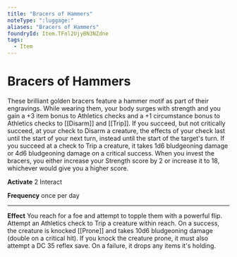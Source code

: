 ```yaml
---
title: "Bracers of Hammers"
noteType: ":luggage:"
aliases: "Bracers of Hammers"
foundryId: Item.TFnl2UjyBN3NZdne
tags:
  - Item
---
```


# Bracers of Hammers

These brilliant golden bracers feature a hammer motif as part of their engravings. While wearing them, your body surges with strength and you gain a +3 item bonus to Athletics checks and a +1 circumstance bonus to Athletics checks to [[Disarm]] and [[Trip]]. If you succeed, but not critically succeed, at your check to Disarm a creature, the effects of your check last until the start of your next turn, instead until the start of the target's turn. If you succeed at a check to Trip a creature, it takes 1d6 bludgeoning damage or 4d6 bludgeoning damage on a critical success. When you invest the bracers, you either increase your Strength score by 2 or increase it to 18, whichever would give you a higher score.

**Activate** 2 Interact

**Frequency** once per day

* * *

**Effect** You reach for a foe and attempt to topple them with a powerful flip. Attempt an Athletics check to Trip a creature within reach. On a success, the creature is knocked [[Prone]] and takes 10d6 bludgeoning damage (double on a critical hit). If you knock the creature prone, it must also attempt a DC 35 reflex save. On a failure, it drops any items it's holding.
